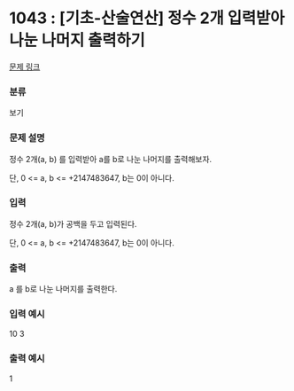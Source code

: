 # 1043 : [기초-산술연산] 정수 2개 입력받아 나눈 나머지 출력하기

[문제 링크](https://www.codeup.kr/problem.php?id=1043)

### 분류

보기

### 문제 설명

<p>정수 2개(a, b) 를 입력받아 a를 b로 나눈 나머지를 출력해보자.</p>
<p>단, 0 <= a, b <= +2147483647, b는 0이 아니다.</p>

### 입력

<p>정수 2개(a, b)가 공백을 두고 입력된다.</p>
<p>단, 0 <= a, b <= +2147483647, b는 0이 아니다.</p>

### 출력

<p>a 를 b로 나눈 나머지를 출력한다.</p>

### 입력 예시

<p>10 3</p>

### 출력 예시

<p>1</p>
